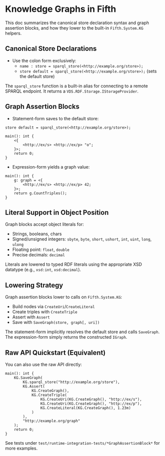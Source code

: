 # Knowledge Graphs in Fifth

This doc summarizes the canonical store declaration syntax and graph assertion blocks, and how they lower to the built-in `Fifth.System.KG` helpers.

## Canonical Store Declarations
- Use the colon form exclusively:
  - `name : store = sparql_store(<http://example.org/store>);`
  - `store default = sparql_store(<http://example.org/store>);` (sets the default store)

The `sparql_store` function is a built-in alias for connecting to a remote SPARQL endpoint. It returns a `VDS.RDF.Storage.IStorageProvider`.

## Graph Assertion Blocks
- Statement-form saves to the default store:
```fifth
store default = sparql_store(<http://example.org/store>);

main(): int {
    <{
        <http://ex/s> <http://ex/p> "o";
    }>;
    return 0;
}
```

- Expression-form yields a graph value:
```fifth
main(): int {
    g: graph = <{
        <http://ex/s> <http://ex/p> 42;
    }>;
    return g.CountTriples();
}
```

## Literal Support in Object Position
Graph blocks accept object literals for:
- Strings, booleans, chars
- Signed/unsigned integers: `sbyte`, `byte`, `short`, `ushort`, `int`, `uint`, `long`, `ulong`
- Floating point: `float`, `double`
- Precise decimals: `decimal`

Literals are lowered to typed RDF literals using the appropriate XSD datatype (e.g., `xsd:int`, `xsd:decimal`).

## Lowering Strategy
Graph assertion blocks lower to calls on `Fifth.System.KG`:
- Build nodes via `CreateUri`/`CreateLiteral`
- Create triples with `CreateTriple`
- Assert with `Assert`
- Save with `SaveGraph(store, graph[, uri])`

The statement-form implicitly resolves the default store and calls `SaveGraph`. The expression-form simply returns the constructed `IGraph`.

## Raw API Quickstart (Equivalent)
You can also use the raw API directly:
```fifth
main(): int {
    KG.SaveGraph(
        KG.sparql_store("http://example.org/store"),
        KG.Assert(
            KG.CreateGraph(),
            KG.CreateTriple(
                KG.CreateUri(KG.CreateGraph(), "http://ex/s"),
                KG.CreateUri(KG.CreateGraph(), "http://ex/p"),
                KG.CreateLiteral(KG.CreateGraph(), 1.23m)
            )
        ),
        "http://example.org/graph"
    );
    return 0;
}
```

See tests under `test/runtime-integration-tests/*GraphAssertionBlock*` for more examples.
